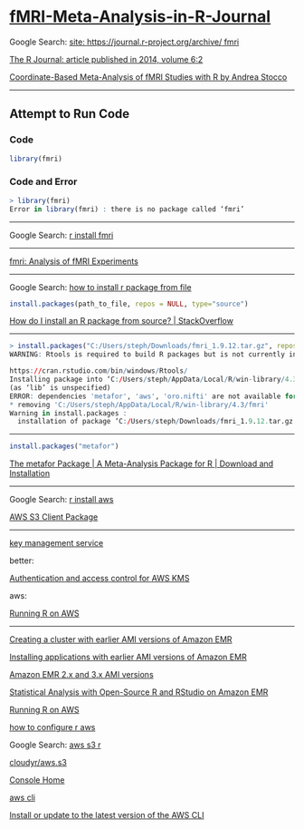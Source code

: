 # [fMRI-Meta-Analysis-in-R-Journal](https://journal.r-project.org/archive/2014/RJ-2014-020/RJ-2014-020.pdf)

Google Search: [site: https://journal.r-project.org/archive/ fmri](https://www.google.com/search?q=site%3A+https%3A%2F%2Fjournal.r-project.org%2Farchive%2F+fmri&newwindow=1&sca_esv=288b86a47c11e67b&sca_upv=1&sxsrf=ACQVn0_HhgMPrY5Yc2tEh0-rKyNlh6ruCg%3A1713191146571&source=hp&ei=6jgdZvbxH7yDhbIPkea90A4&iflsig=ANes7DEAAAAAZh1G-p2HeJjQfo6rgh3BCeETTN1Zx00o&ved=0ahUKEwj2juKttsSFAxW8QUEAHRFzD-oQ4dUDCBY&uact=5&oq=site%3A+https%3A%2F%2Fjournal.r-project.org%2Farchive%2F+fmri&gs_lp=Egdnd3Mtd2l6IjFzaXRlOiBodHRwczovL2pvdXJuYWwuci1wcm9qZWN0Lm9yZy9hcmNoaXZlLyBmbXJpSLdpUABYwGdwAHgAkAEAmAFqoAGUBqoBBDExLjG4AQPIAQD4AQL4AQGYAgGgAnDCAgUQIRigAZgDAJIHAzAuMaAHgwo&sclient=gws-wiz)

[The R Journal: article published in 2014, volume 6:2](https://journal.r-project.org/archive/2014/RJ-2014-020/index.html)

[Coordinate-Based Meta-Analysis of fMRI Studies with R by Andrea Stocco](https://journal.r-project.org/archive/2014/RJ-2014-020/RJ-2014-020.pdf)

____

## Attempt to Run Code

### Code

```r
library(fmri)
```

### Code and Error

```r
> library(fmri)
Error in library(fmri) : there is no package called ‘fmri’
```

____

Google Search: [r install fmri](https://www.google.com/search?q=r+install+fmri&oq=r+install+fmri&gs_lcrp=EgZjaHJvbWUyBggAEEUYOTIGCAEQRRhAMgYIAhBFGEDSAQgyODIzajBqN6gCALACAA&sourceid=chrome&ie=UTF-8)

____

[fmri: Analysis of fMRI Experiments](https://cran.r-project.org/web/packages/fmri/index.html)

____

Google Search: [how to install r package from file](https://www.google.com/search?q=how+to+install+r+package+from+file&oq=how+to+install+r+package+from+file&gs_lcrp=EgZjaHJvbWUyCggAEEUYFhgeGDkyCAgBEAAYFhgeMggIAhAAGBYYHjIKCAMQABiABBiiBDIKCAQQABiABBiiBDIGCAUQRRhA0gEINTA4N2owajeoAgCwAgA&sourceid=chrome&ie=UTF-8)

```r
install.packages(path_to_file, repos = NULL, type="source")
```

[How do I install an R package from source? | StackOverflow](https://stackoverflow.com/questions/1474081/how-do-i-install-an-r-package-from-source)

____

```r
> install.packages("C:/Users/steph/Downloads/fmri_1.9.12.tar.gz", repos = NULL, type="source")
WARNING: Rtools is required to build R packages but is not currently installed. Please download and install the appropriate version of Rtools before proceeding:

https://cran.rstudio.com/bin/windows/Rtools/
Installing package into ‘C:/Users/steph/AppData/Local/R/win-library/4.3’
(as ‘lib’ is unspecified)
ERROR: dependencies 'metafor', 'aws', 'oro.nifti' are not available for package 'fmri'
* removing 'C:/Users/steph/AppData/Local/R/win-library/4.3/fmri'
Warning in install.packages :
  installation of package ‘C:/Users/steph/Downloads/fmri_1.9.12.tar.gz’ had non-zero exit status

```

____

```r
install.packages("metafor")
```

[The metafor Package | A Meta-Analysis Package for R | Download and Installation](https://www.metafor-project.org/doku.php/installation)

____

Google Search: [r install aws](https://www.google.com/search?q=r+install+aws&oq=r+install+aws&gs_lcrp=EgZjaHJvbWUyBggAEEUYOTIICAEQABgWGB4yCAgCEAAYFhgeMg0IAxAAGIYDGIAEGIoFMgoIBBAAGIAEGKIEMgYIBRBFGEAyBggGEEUYQNIBCDM0MDRqMGo3qAIAsAIA&sourceid=chrome&ie=UTF-8)

[AWS S3 Client Package](https://cran.r-project.org/web/packages/aws.s3/readme/README.html)

____

[key management service](https://us-east-1.console.aws.amazon.com/kms/home?region=us-east-1#/kms/home)

better:

[Authentication and access control for AWS KMS](https://docs.aws.amazon.com/kms/latest/developerguide/control-access.html)

aws:

[Running R on AWS](https://aws.amazon.com/blogs/big-data/running-r-on-aws/)

____

[Creating a cluster with earlier AMI versions of Amazon EMR](https://docs.aws.amazon.com/emr/latest/ReleaseGuide/emr-3x-create.html)

[Installing applications with earlier AMI versions of Amazon EMR](https://docs.aws.amazon.com/emr/latest/ReleaseGuide/emr-3x-install-apps.html)

[Amazon EMR 2.x and 3.x AMI versions](https://docs.aws.amazon.com/emr/latest/ReleaseGuide/emr-release-3x.html)

[Statistical Analysis with Open-Source R and RStudio on Amazon EMR](https://aws.amazon.com/blogs/big-data/statistical-analysis-with-open-source-r-and-rstudio-on-amazon-emr/)

[Running R on AWS](https://aws.amazon.com/blogs/big-data/running-r-on-aws/)

[how to configure r aws](https://www.google.com/search?q=how+to+configure+r+aws&oq=how+to+configure+r+aws&gs_lcrp=EgZjaHJvbWUyBggAEEUYOTIGCAEQRRhA0gEINTE3NmowajeoAgCwAgA&sourceid=chrome&ie=UTF-8)

Google Search: [aws s3 r](https://www.google.com/search?q=aws+s3+r&oq=aws+s3+r&gs_lcrp=EgZjaHJvbWUyBggAEEUYOTIHCAEQABiABDIHCAIQABiABDIHCAMQABiABDIHCAQQABiABDIHCAUQABiABDIGCAYQRRg8MgYIBxBFGDzSAQg0NTAyajBqN6gCALACAA&sourceid=chrome&ie=UTF-8)

[cloudyr/aws.s3](https://github.com/cloudyr/aws.s3)



[Console Home](https://us-east-1.console.aws.amazon.com/console/home?nc2=h_ct&src=header-signin&region=us-east-1)

[aws cli](https://www.google.com/search?q=waws+cli&oq=waws+cli&gs_lcrp=EgZjaHJvbWUyBggAEEUYOTIPCAEQABgKGIMBGLEDGIAEMgkIAhAAGAoYgAQyCQgDEAAYChiABDIJCAQQABgKGIAEMgkIBRAAGAoYgAQyCQgGEAAYChiABDIJCAcQABgKGIAEMgkICBAAGAoYgAQyCQgJEAAYChiABNIBCDE4MDZqMGo3qAIAsAIA&sourceid=chrome&ie=UTF-8)

[Install or update to the latest version of the AWS CLI](https://docs.aws.amazon.com/cli/latest/userguide/getting-started-install.html)
